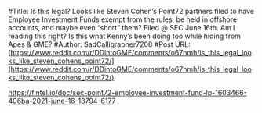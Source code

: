 #Title: Is this legal? Looks like Steven Cohen’s Point72 partners filed to have Employee Investment Funds exempt from the rules, be held in offshore accounts, and maybe even “short” them? Filed @ SEC June 16th. Am I reading this right? Is this what Kenny’s been doing too while hiding from Apes & GME?
#Author: SadCalligrapher7208
#Post URL: [https://www.reddit.com/r/DDintoGME/comments/o67hmh/is_this_legal_looks_like_steven_cohens_point72/](https://www.reddit.com/r/DDintoGME/comments/o67hmh/is_this_legal_looks_like_steven_cohens_point72/)


https://fintel.io/doc/sec-point72-employee-investment-fund-lp-1603466-406ba-2021-june-16-18794-6177